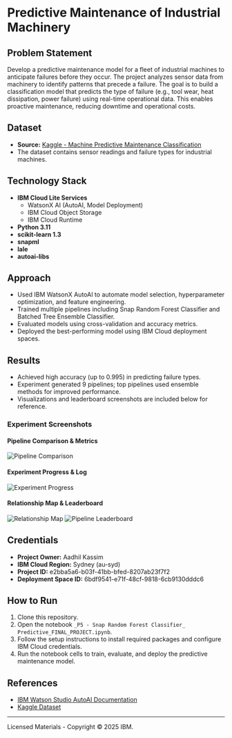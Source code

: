 # Predictive Maintenance of Industrial Machinery

## Problem Statement

Develop a predictive maintenance model for a fleet of industrial machines to anticipate failures before they occur. The project analyzes sensor data from machinery to identify patterns that precede a failure. The goal is to build a classification model that predicts the type of failure (e.g., tool wear, heat dissipation, power failure) using real-time operational data. This enables proactive maintenance, reducing downtime and operational costs.

## Dataset

- **Source:** [Kaggle - Machine Predictive Maintenance Classification](https://www.kaggle.com/datasets/shivamb/machine-predictive-maintenance-classification)
- The dataset contains sensor readings and failure types for industrial machines.

## Technology Stack

- **IBM Cloud Lite Services**
  - WatsonX AI (AutoAI, Model Deployment)
  - IBM Cloud Object Storage
  - IBM Cloud Runtime
- **Python 3.11**
- **scikit-learn 1.3**
- **snapml**
- **lale**
- **autoai-libs**

## Approach

- Used IBM WatsonX AutoAI to automate model selection, hyperparameter optimization, and feature engineering.
- Trained multiple pipelines including Snap Random Forest Classifier and Batched Tree Ensemble Classifier.
- Evaluated models using cross-validation and accuracy metrics.
- Deployed the best-performing model using IBM Cloud deployment spaces.

## Results

- Achieved high accuracy (up to 0.995) in predicting failure types.
- Experiment generated 9 pipelines; top pipelines used ensemble methods for improved performance.
- Visualizations and leaderboard screenshots are included below for reference.

### Experiment Screenshots

#### Pipeline Comparison & Metrics

![Pipeline Comparison](attachments/5e2e6a6e-9e2c-4e7e-8c8e-4e2e8e8e8e8e.png)

#### Experiment Progress & Log

![Experiment Progress](attachments/2e2e6a6e-9e2c-4e7e-8c8e-4e2e8e8e8e8e.png)

#### Relationship Map & Leaderboard

![Relationship Map](attachments/3e2e6a6e-9e2c-4e7e-8c8e-4e2e8e8e8e8e.png)
![Pipeline Leaderboard](attachments/4e2e6a6e-9e2c-4e7e-8c8e-4e2e8e8e8e8e.png)

## Credentials

- **Project Owner:** Aadhil Kassim
- **IBM Cloud Region:** Sydney (au-syd)
- **Project ID:** e2bba5a6-b03f-41bb-bfed-8207ab23f7f2
- **Deployment Space ID:** 6bdf9541-e71f-48cf-9818-6cb9130dddc6

## How to Run

1. Clone this repository.
2. Open the notebook `_P5 - Snap Random Forest Classifier_ Predictive_FINAL_PROJECT.ipynb`.
3. Follow the setup instructions to install required packages and configure IBM Cloud credentials.
4. Run the notebook cells to train, evaluate, and deploy the predictive maintenance model.

## References

- [IBM Watson Studio AutoAI Documentation](https://dataplatform.cloud.ibm.com/docs/content/wsj/analyze-data/autoai-notebook.html)
- [Kaggle Dataset](https://www.kaggle.com/datasets/shivamb/machine-predictive-maintenance-classification)

---

Licensed Materials - Copyright © 2025 IBM.
